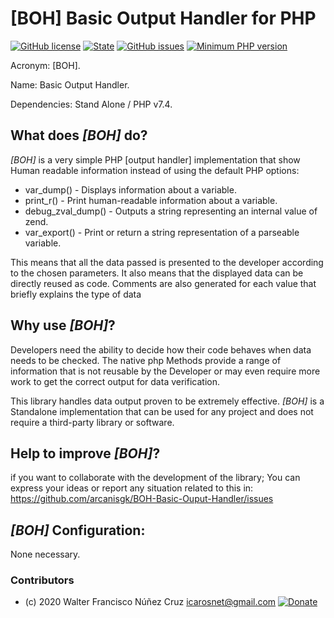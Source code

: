 # [BOH] Basic Output Handler for PHP

[![GitHub license](https://img.shields.io/github/license/arcanisgk/BOH-Basic-Ouput-Handler)](https://github.com/arcanisgk/BOH-Basic-Ouput-Handler/blob/main/LICENSE)
[![State](https://img.shields.io/static/v1?label=release&message=1.0.0&color=blue 'Latest known version')](https://github.com/arcanisgk/BOH-Basic-Ouput-Handler/tree/v0.1.3-alpha) <!-- __SEMANTIC_VERSION_LINE__ -->
[![GitHub issues](https://img.shields.io/github/issues/arcanisgk/BOH-Basic-Ouput-Handler)](https://github.com/arcanisgk/BOH-Basic-Ouput-Handler/issues)
[![Minimum PHP version](https://img.shields.io/static/v1?label=PHP&message=7.4.0+or+higher&color=blue "Minimum PHP version")](https://www.php.net/releases/7_4_0.php)

Acronym: [BOH].

Name: Basic Output Handler.

Dependencies: Stand Alone / PHP v7.4.

## What does *[BOH]* do?

*[BOH]* is a very simple PHP [output handler] implementation that show Human readable information instead of using the default PHP options:

- var_dump() - Displays information about a variable.
- print_r() - Print human-readable information about a variable.
- debug_zval_dump() - Outputs a string representing an internal value of zend.
- var_export() - Print or return a string representation of a parseable variable.

This means that all the data passed is presented to the developer according to the chosen parameters. It also means that the displayed data can be directly reused as code. Comments are also generated for each value that briefly explains the type of data

## Why use *[BOH]*?

Developers need the ability to decide how their code behaves when data needs to be checked. The native php Methods provide a range of information that is not reusable by the Developer or may even require more work to get the correct output for data verification.

This library handles data output proven to be extremely effective. *[BOH]* is a
Standalone implementation that can be used for any project and does not require a third-party library or software.

## Help to improve *[BOH]*?

if you want to collaborate with the development of the library; You can express your ideas or report any situation related to this in:
https://github.com/arcanisgk/BOH-Basic-Ouput-Handler/issues


## *[BOH]* Configuration:
None necessary.

### Contributors
- (c) 2020 Walter Francisco Núñez Cruz icarosnet@gmail.com [![Donate](https://img.shields.io/static/v1?label=Donate&message=PayPal.me/wnunez86&color=brightgreen)](https://www.paypal.me/wnunez86/4.99USD)
